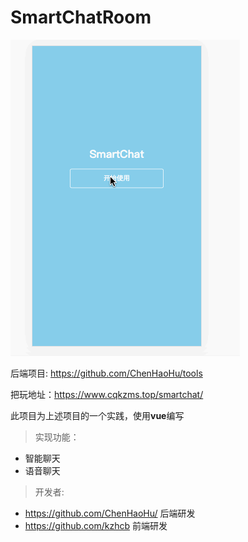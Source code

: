# SmartChatRoom


  
![展示图](show.gif)




后端项目: https://github.com/ChenHaoHu/tools

把玩地址：https://www.cqkzms.top/smartchat/

此项目为上述项目的一个实践，使用**vue**编写

> 实现功能：
* 智能聊天
* 语音聊天


> 开发者:
* https://github.com/ChenHaoHu/   后端研发
* https://github.com/kzhcb      前端研发

